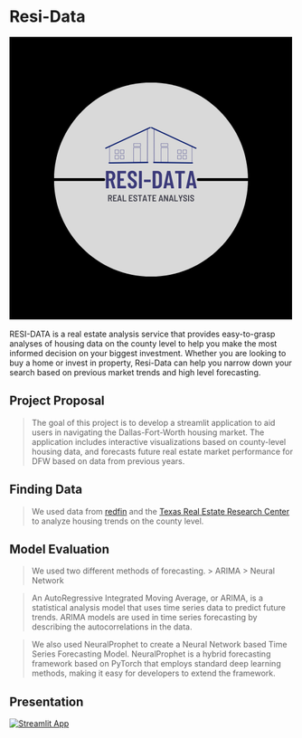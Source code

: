 # Resi-Data
![logo](https://github.com/shrutib55/Project-3/blob/bfaaaf782f040316909b9511befd5ed4127f277d/Data/ReSI-DATA-2.png)


RESI-DATA is a real estate analysis service that provides easy-to-grasp analyses of housing data on the county level to help you make the most informed decision on your biggest investment. Whether you are looking to buy a home or invest in property, Resi-Data can help you narrow down your search based on previous market trends and high level forecasting.

## Project Proposal

> The goal of this project is to develop a streamlit application to aid users in navigating the Dallas-Fort-Worth housing market. The application includes interactive visualizations based on county-level housing data, and forecasts future real estate market performance for DFW based on data from previous years.

## Finding Data

> We used data from [redfin](https://www.redfin.com/news/data-center/) and the [Texas Real Estate Research Center](https://www.recenter.tamu.edu/data/housing-activity/#!/activity/State/Texas) to analyze housing trends on the county level.


## Model Evaluation
 > We used two different methods of forecasting.
    > ARIMA
    > Neural Network
    
 > An AutoRegressive Integrated Moving Average, or ARIMA, is a statistical analysis model that uses time series data to predict future trends. ARIMA models are used in time series forecasting by describing the autocorrelations in the data.
 
 > We also used NeuralProphet to create a Neural Network based Time Series Forecasting Model. NeuralProphet is a hybrid forecasting framework based on PyTorch that employs standard deep learning methods, making it easy for developers to extend the framework.  

## Presentation
[![Streamlit App](https://static.streamlit.io/badges/streamlit_badge_black_white.svg)](https://share.streamlit.io/shrutib55/project-3/main/Data/Resi_Data.py)
